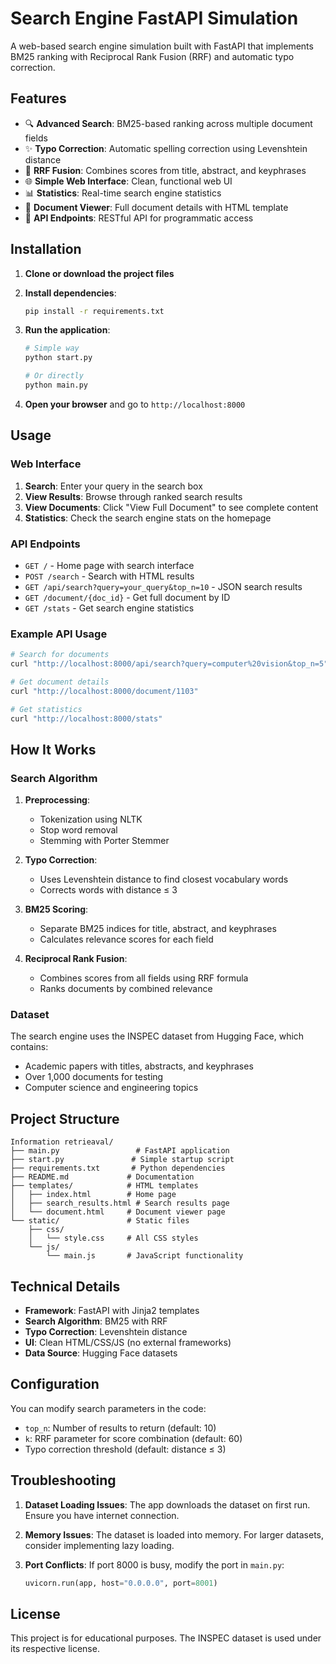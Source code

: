 # Search Engine FastAPI Simulation

A web-based search engine simulation built with FastAPI that implements BM25 ranking with Reciprocal Rank Fusion (RRF) and automatic typo correction.

## Features

- 🔍 **Advanced Search**: BM25-based ranking across multiple document fields
- ✨ **Typo Correction**: Automatic spelling correction using Levenshtein distance
- 🎯 **RRF Fusion**: Combines scores from title, abstract, and keyphrases
- 🌐 **Simple Web Interface**: Clean, functional web UI
- 📊 **Statistics**: Real-time search engine statistics
- 📄 **Document Viewer**: Full document details with HTML template
- 🔌 **API Endpoints**: RESTful API for programmatic access

## Installation

1. **Clone or download the project files**

2. **Install dependencies**:
   ```bash
   pip install -r requirements.txt
   ```

3. **Run the application**:
   ```bash
   # Simple way
   python start.py
   
   # Or directly
   python main.py
   ```

4. **Open your browser** and go to `http://localhost:8000`

## Usage

### Web Interface

1. **Search**: Enter your query in the search box
2. **View Results**: Browse through ranked search results
3. **View Documents**: Click "View Full Document" to see complete content
4. **Statistics**: Check the search engine stats on the homepage

### API Endpoints

- `GET /` - Home page with search interface
- `POST /search` - Search with HTML results
- `GET /api/search?query=your_query&top_n=10` - JSON search results
- `GET /document/{doc_id}` - Get full document by ID
- `GET /stats` - Get search engine statistics

### Example API Usage

```bash
# Search for documents
curl "http://localhost:8000/api/search?query=computer%20vision&top_n=5"

# Get document details
curl "http://localhost:8000/document/1103"

# Get statistics
curl "http://localhost:8000/stats"
```

## How It Works

### Search Algorithm

1. **Preprocessing**: 
   - Tokenization using NLTK
   - Stop word removal
   - Stemming with Porter Stemmer

2. **Typo Correction**:
   - Uses Levenshtein distance to find closest vocabulary words
   - Corrects words with distance ≤ 3

3. **BM25 Scoring**:
   - Separate BM25 indices for title, abstract, and keyphrases
   - Calculates relevance scores for each field

4. **Reciprocal Rank Fusion**:
   - Combines scores from all fields using RRF formula
   - Ranks documents by combined relevance

### Dataset

The search engine uses the INSPEC dataset from Hugging Face, which contains:
- Academic papers with titles, abstracts, and keyphrases
- Over 1,000 documents for testing
- Computer science and engineering topics

## Project Structure

```
Information retrieaval/
├── main.py                 # FastAPI application
├── start.py               # Simple startup script
├── requirements.txt       # Python dependencies
├── README.md             # Documentation
├── templates/            # HTML templates
│   ├── index.html        # Home page
│   ├── search_results.html # Search results page
│   └── document.html     # Document viewer page
└── static/               # Static files
    ├── css/
    │   └── style.css     # All CSS styles
    └── js/
        └── main.js       # JavaScript functionality
```

## Technical Details

- **Framework**: FastAPI with Jinja2 templates
- **Search Algorithm**: BM25 with RRF
- **Typo Correction**: Levenshtein distance
- **UI**: Clean HTML/CSS/JS (no external frameworks)
- **Data Source**: Hugging Face datasets

## Configuration

You can modify search parameters in the code:

- `top_n`: Number of results to return (default: 10)
- `k`: RRF parameter for score combination (default: 60)
- Typo correction threshold (default: distance ≤ 3)

## Troubleshooting

1. **Dataset Loading Issues**: The app downloads the dataset on first run. Ensure you have internet connection.

2. **Memory Issues**: The dataset is loaded into memory. For larger datasets, consider implementing lazy loading.

3. **Port Conflicts**: If port 8000 is busy, modify the port in `main.py`:
   ```python
   uvicorn.run(app, host="0.0.0.0", port=8001)
   ```

## License

This project is for educational purposes. The INSPEC dataset is used under its respective license.
